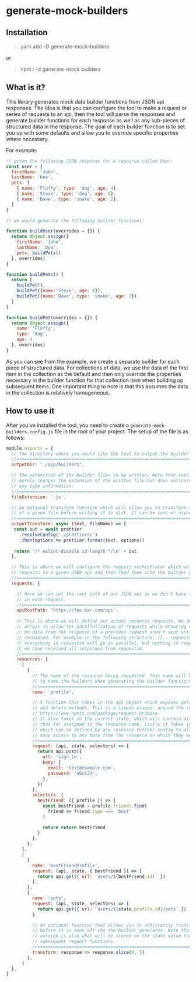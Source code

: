 # generate-mock-builders

## Installation

> yarn add -D generate-mock-builders

or

> npm i -d generate-mock-builders

## What is it?
This library generates mock data builder functions from JSON api responses. The idea is that you can configure the tool to make a request or series of requests to an api, then the tool will parse the responses and generate builder functions for each response as well as any sub-pieces of structured data in the response. The goal of each builder function is to set you up with some defaults and allow you to override specific properties where necessary.

For example:

```javascript
// given the following JSON response for a resource called User:
const user = {
  firstName: 'John',
  lastName: 'Doe',
  pets: [
    { name: 'Fluffy', type: 'dog', age: 4},
    { name: 'Steve', type: 'dog', age: 6},
    { name: 'Dave', type: 'snake', age: 2},
  ]
}

// we would generate the following builder functions:

function buildUser(overrides = {}) {
  return Object.assign({
    firstName: 'John',
    lastName: 'Doe',
    pets: buildPets()
  }, overrides)
}

function buildPets() {
  return [
    buildPet(), 
    buildPet({name:'Steve', age: 6}),
    buildPet({name:'Dave', type: 'snake', age: 2})
  ]
}

function buildPet(overrides = {}) {
  return Object.assign({ 
    name: 'Fluffy', 
    type: 'dog', 
    age: 4
  }, overrides)
}
```

As you can see from the example, we create a separate builder for each piece of structured data. For collections of data, we use the data of the first item in the collection as the default and then only override the properties necessary in the builder function for that collection item when building up subsequent items. One important thing to note is that this assumes the data in the collection is relatively homogeneous.

## How to use it

After you've installed the tool, you need to create a `generate-mock-builders.config.js` file in the root of your project. The setup of the file is as follows:

```javascript
module.exports = {
  // The directory where you would like the tool to output the builder files to
  //===========================================================================
  outputDir: './app/builders', 

  // The extenstion of the builder files to be written. Note that setting it to '.ts'
  // merely changes the extension of the written file but does not(currently) generate
  // any type information.
  //===========================================================================
  fileExtension: '.js',

  // An optional transform function which will allow you to transform the output
  // of a given file before writing it to disk. It can be sync or async.
  //===========================================================================
  outputTransform: async (text, fileName) => {
   const out = await prettier
     .resolveConfig('./prettierrc')
     .then(options => prettier.format(text, options))
  
   return '/* eslint-disable id-length */\n' + out
  },

  // This is where we will configure the request orchestrator which will make
  // requests to a given JSON api and then feed them into the builder generator.
  //===========================================================================
  requests: {

    // Here we can set the root path of our JSON api so we don't have to repeat it
    // in each request.
    //===========================================================================
    apiRootPath: 'https://foo.bar.com/api',
    
    // This is where we will define our actual resource requests. We define this as an array of
    // arrays to allow for parallelization of requests while ensuring requests that depend
    // on data from the response of a previous request aren't sent until that response has been
    // receieved. For example in the following structure: [[...requestsA], [...requestsB]],
    // everything in requestsA will go in parallel, but nothing in requestsB will fire until
    // we have received all responses from requestsA.
    //===========================================================================
    resources: [
      [
        {
          // The name of the resource being requested. This name will be used
          // to name the builders when generating the builder functions.
          //=================================================================
          name: 'profile',

          // A function that takes in the api object which exposes get, post, put, patch,
          // and delete methods. This is a simple wrapper around the request-promise package
          // https://www.npmjs.com/package/request-promise
          // It also takes in the current state, which will contain all of the response data
          // thus far assigned to the resource name. Lastly it takes in any selectors defined
          // which can be defined by any resource fetcher config to allow subsequent functions
          // easy access to any data from the resource on which they were defined.
          //=================================================================
          request: (api, state, selectors) => {
            return api.post({
              url: 'sign_in',
              body: {
                email: 'test@example.com',
                password: 'abc123',
              },
            })
          },
          selectors: {
            bestFriend: ({ profile }) => {
              const bestFriend = profile.friends.find(
                friend => friend.type === 'best'
              )

              return return bestFriend
            }
          },
        },
      ],
      [
        {
          name: 'bestFriendProfile',
          request: (api, state, { bestFriend }) => {
            return api.get({ url: `users/${bestFriend.id}` })
          },
        },
        {
          name: 'pets',
          request: (api, state, selectors) => {
            return api.get({ url: `users/${state.profile.id}/pets` })
          },

          // An optional function that allows you to arbitrarily transform a response
          // before it is sent off the the builder generator. Note that the transformed
          // version is also what will be stored on the state value that is passed into
          // subsequent request functions.
          //=================================================================
          transform: response => response.slice(0, 5)
        },
      ]
  },
}
```